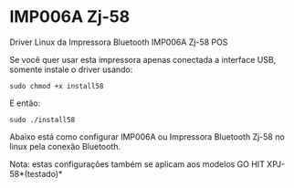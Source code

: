 # IMP006A Zj-58
Driver Linux da Impressora Bluetooth IMP006A Zj-58 POS

Se você quer usar esta impressora apenas conectada a interface USB, somente instale o driver usando:
~~~
sudo chmod +x install58
~~~
E então:
~~~
sudo ./install58
~~~
Abaixo está como configurar IMP006A ou Impressora Bluetooth Zj-58 no linux pela conexão Bluetooth.

Nota: estas configurações também se aplicam aos modelos GO HIT XPJ-58*(testado)*
